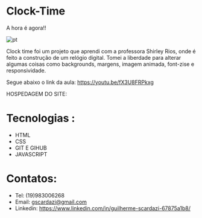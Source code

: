    # Clock-Time

A hora é agora!!

![pt](https://user-images.githubusercontent.com/112108655/191618565-97a38808-46c9-4d41-91e1-2dd3d54112ab.png)


Clock time foi um projeto que aprendi com a professora Shirley Rios, onde é feito a construção de um relógio digital. Tomei a liberdade para alterar algumas coisas como backgrounds, margens, imagem animada, font-zise e responsividade. 

Segue abaixo o link da aula: https://youtu.be/fX3U8FRPkxg

 HOSPEDAGEM DO SITE:
# Tecnologias :
- HTML
- CSS
- GIT E GIHUB
- JAVASCRIPT

# Contatos:
- Tel: (19)983006268
- Email: gscardazi@gmail.com
- Linkedin: https://www.linkedin.com/in/guilherme-scardazi-67875a1b8/
   
   
   
   
   
   
   
   
   
   

